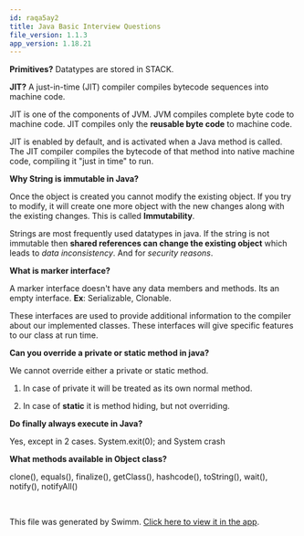 ```yaml
---
id: raqa5ay2
title: Java Basic Interview Questions
file_version: 1.1.3
app_version: 1.18.21
---
```


**Primitives?** Datatypes are stored in STACK.

**JIT?** A just-in-time (JIT) compiler compiles bytecode sequences into machine code.

JIT is one of the components of JVM. JVM compiles complete byte code to machine code. JIT compiles only the **reusable byte code** to machine code. 

JIT is enabled by default, and is activated when a Java method is called. The JIT compiler compiles the bytecode of that method into native machine code, compiling it "just in time" to run. 

**Why String is immutable in Java?**

Once the object is created you cannot modify the existing object. If you try to modify, it will create one more object with the new changes along with the existing changes. This is called **Immutability**.

Strings are most frequently used datatypes in java. If the string is not immutable then **shared references can change the existing object** which leads to _data inconsistency_. And for _security reasons_.

**What is marker interface?**

A marker interface doesn't have any data members and methods. Its an empty interface. **Ex**: Serializable, Clonable.

These interfaces are used to provide additional information to the compiler about our implemented classes. These interfaces will give specific features to our class at run time.

**Can you override a private or static method in java?**

We cannot override either a private or static method.

1.  In case of private it will be treated as its own normal method.

2.  In case of **static** it is method hiding, but not overriding.

**Do finally always execute in Java?**

Yes, except in 2 cases. System.exit(0); and System crash

**What methods available in Object class?**

clone(), equals(), finalize(), getClass(), hashcode(), toString(), wait(), notify(), notifyAll()

<br/>

This file was generated by Swimm. [Click here to view it in the app](https://app.swimm.io/repos/Z2l0aHViJTNBJTNBSW50ZXJ2aWV3UXVlc3Rpb25zJTNBJTNBZmFyb29vcQ==/docs/raqa5ay2).
